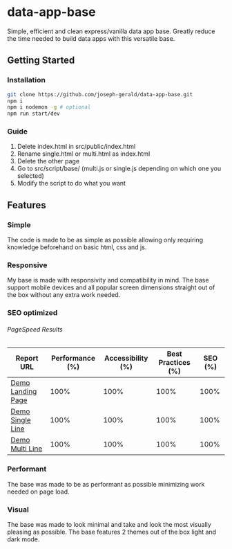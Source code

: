 # data-app-base
Simple, efficient and clean express/vanilla data app base. Greatly reduce the time needed to build data apps with this versatile base.

## Getting Started
### Installation
```bash
git clone https://github.com/joseph-gerald/data-app-base.git
npm i
npm i nodemon -g # optional
npm run start/dev
```
### Guide
1. Delete index.html in src/public/index.html
2. Rename single.html or multi.html as index.html
3. Delete the other page
4. Go to src/script/base/ (multi.js or single.js depending on which one you selected)
5. Modify the script to do what you want

## Features
### Simple
The code is made to be as simple as possible allowing only requiring knowledge beforehand on basic html, css and js.
### Responsive
My base is made with responsivity and compatibility in mind. The base support mobile devices and all popular screen dimensions straight out of the box without any extra work needed.
### SEO optimized
###### PageSpeed Results
| Report URL | Performance (%) | Accessibility (%) | Best Practices (%) | SEO (%) |
| ------------- | ------------- | ------------- | ------------- | ------------- |
| [Demo Landing Page](https://pagespeed.web.dev/analysis/https-dev-jooo-tech/67py7ohjih?form_factor=mobile)  | 100% | 100% | 100% | 100% |
| [Demo Single Line](https://pagespeed.web.dev/analysis/https-dev-jooo-tech-single-html/mrvi78zg7a?form_factor=mobile)  | 100% | 100% | 100% | 100% |
| [Demo Multi Line](https://pagespeed.web.dev/analysis/https-dev-jooo-tech-multi-html/g5lxrvq96y?form_factor=mobile)  | 100% | 100% | 100% | 100% |
### Performant
The base was made to be as performant as possible minimizing work needed on page load.
### Visual
The base was made to look minimal and take and look the most visually pleasing as possible. The base features 2 themes out of the box light and dark mode.

